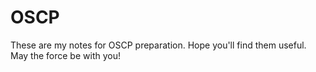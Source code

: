 

# OSCP
These are my notes for OSCP preparation. Hope you'll find them useful.
May the force be with you!
